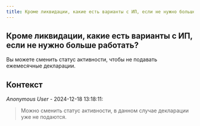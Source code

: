 ```yaml
---
title: Кроме ликвидации, какие есть варианты с ИП, если не нужно больше работать?
---
```


## Кроме ликвидации, какие есть варианты с ИП, если не нужно больше работать?

Вы можете сменить статус активности, чтобы не подавать ежемесячные декларации.

## Контекст

_Anonymous User_ - 2024-12-18 13:18:11:

> Можно сменить статус активности, в данном случае декларации уже не подаются.
